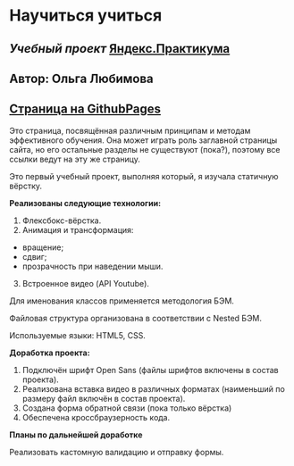 # **Научиться учиться**
## *Учебный проект* [Яндекс.Практикума](https://practicum.yandex.ru/)

## Автор: Ольга Любимова

## [Страница на GithubPages](https://aelia5.github.io/how-to-learn/)

Это страница, посвящённая различным принципам и методам эффективного обучения. 
Она может играть роль заглавной страницы сайта, но его остальные разделы не существуют (пока?), поэтому все ссылки ведут на эту же страницу.

Это первый учебный проект, выполняя который, я изучала статичную вёрстку. 

**Реализованы следующие технологии:**

1. Флексбокс-вёрстка.
2. Анимация и трансформация:
* вращение;
* сдвиг;
* прозрачность при наведении мыши.
3. Встроенное видео (API Youtube).

Для именования классов применяется методология БЭМ.

Файловая структура организована в соответствии с Nested БЭМ.

Используемые языки: HTML5, CSS.

**Доработка проекта:**

1. Подключён шрифт Open Sans (файлы шрифтов включены в состав проекта).
2. Реализована вставка видео в различных форматах (наименьший по размеру файл включён в состав проекта).
3. Создана форма обратной связи (пока только вёрстка)
3. Обеспечена кроссбраузерность кода.

**Планы по дальнейшей доработке**

Реализовать кастомную валидацию и отправку формы.
